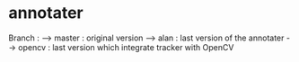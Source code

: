 # annotater
Branch : 
 --> master : original version
 --> alan : last version of the annotater 
 --> opencv : last version which integrate tracker with OpenCV
